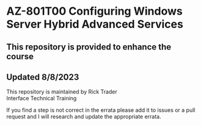 # AZ-801T00 Configuring Windows Server Hybrid Advanced Services
## This repository is provided to enhance the course
## Updated 8/8/2023

This repository is maintained by Rick Trader<br>
Interface Technical Training

If you find a step is not correct in the errata please add it to issues or a pull request and I will research and update the appropriate errata.
